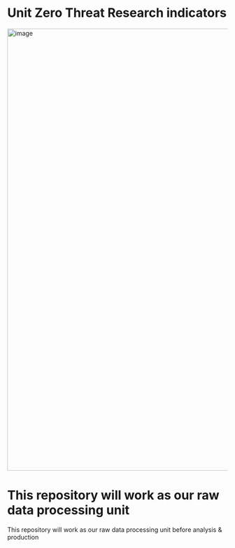 # Unit Zero Threat Research indicators
<img width="1920" height="1008" alt="image" src="https://github.com/user-attachments/assets/16c37a09-9c05-48ce-9ba2-2068bbdddffc" />

# This repository will work as our raw data processing unit
This repository will work as our raw data processing unit before analysis & production
